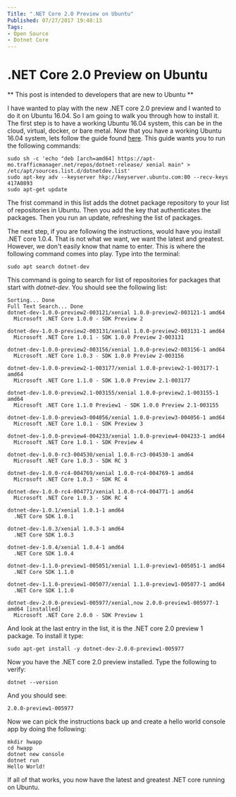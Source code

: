 ```yaml
---
Title: ".NET Core 2.0 Preview on Ubuntu"
Published: 07/27/2017 19:48:13
Tags: 
- Open Source
- Dotnet Core
---
```

# .NET Core 2.0 Preview on Ubuntu

** This post is intended to developers that are new to Ubuntu **

I have wanted to play with the new .NET core 2.0 preview and I wanted to do it on Ubuntu 16.04. So I am going to walk you through how to install it. The first step is to have a working Ubuntu 16.04 system, this can be in the cloud, virtual, docker, or bare metal. Now that you have a working Ubuntu 16.04 system, lets follow the guide found [here](https://www.microsoft.com/net/core#linuxubuntu). This guide wants you to run the following commands:

```
sudo sh -c 'echo "deb [arch=amd64] https://apt-mo.trafficmanager.net/repos/dotnet-release/ xenial main" > /etc/apt/sources.list.d/dotnetdev.list'
sudo apt-key adv --keyserver hkp://keyserver.ubuntu.com:80 --recv-keys 417A0893
sudo apt-get update
```

The frist command in this list adds the dotnet package repository to your list of repositories in Ubuntu. Then you add the key that authenticates the packages. Then you run an update, refreshing the list of packages.

The next step, if you are following the instructions, would have you install .NET core 1.0.4. That is not what we want, we want the latest and greatest. However, we don't easily know that name to enter. This is where the following command comes into play. Type into the terminal:

```
sudo apt search dotnet-dev
```

This command is going to search for list of repositories for packages that start with *dotnet-dev*. You should see the following list:

```
Sorting... Done
Full Text Search... Done
dotnet-dev-1.0.0-preview2-003121/xenial 1.0.0-preview2-003121-1 amd64
  Microsoft .NET Core 1.0.0 - SDK Preview 2

dotnet-dev-1.0.0-preview2-003131/xenial 1.0.0-preview2-003131-1 amd64
  Microsoft .NET Core 1.0.1 - SDK 1.0.0 Preview 2-003131

dotnet-dev-1.0.0-preview2-003156/xenial 1.0.0-preview2-003156-1 amd64
  Microsoft .NET Core 1.0.3 - SDK 1.0.0 Preview 2-003156

dotnet-dev-1.0.0-preview2-1-003177/xenial 1.0.0-preview2-1-003177-1 amd64
  Microsoft .NET Core 1.1.0 - SDK 1.0.0 Preview 2.1-003177

dotnet-dev-1.0.0-preview2.1-003155/xenial 1.0.0-preview2.1-003155-1 amd64
  Microsoft .NET Core 1.1.0 Preview1 - SDK 1.0.0 Preview 2.1-003155

dotnet-dev-1.0.0-preview3-004056/xenial 1.0.0-preview3-004056-1 amd64
  Microsoft .NET Core 1.0.1 - SDK Preview 3

dotnet-dev-1.0.0-preview4-004233/xenial 1.0.0-preview4-004233-1 amd64
  Microsoft .NET Core 1.0.1 - SDK Preview 4

dotnet-dev-1.0.0-rc3-004530/xenial 1.0.0-rc3-004530-1 amd64
  Microsoft .NET Core 1.0.3 - SDK RC 3

dotnet-dev-1.0.0-rc4-004769/xenial 1.0.0-rc4-004769-1 amd64
  Microsoft .NET Core 1.0.3 - SDK RC 4

dotnet-dev-1.0.0-rc4-004771/xenial 1.0.0-rc4-004771-1 amd64
  Microsoft .NET Core 1.0.3 - SDK RC 4

dotnet-dev-1.0.1/xenial 1.0.1-1 amd64
  .NET Core SDK 1.0.1

dotnet-dev-1.0.3/xenial 1.0.3-1 amd64
  .NET Core SDK 1.0.3

dotnet-dev-1.0.4/xenial 1.0.4-1 amd64
  .NET Core SDK 1.0.4

dotnet-dev-1.1.0-preview1-005051/xenial 1.1.0-preview1-005051-1 amd64
  .NET Core SDK 1.1.0

dotnet-dev-1.1.0-preview1-005077/xenial 1.1.0-preview1-005077-1 amd64
  .NET Core SDK 1.1.0

dotnet-dev-2.0.0-preview1-005977/xenial,now 2.0.0-preview1-005977-1 amd64 [installed]
  Microsoft .NET Core 2.0.0 - SDK Preview 1
```

And look at the last entry in the list, it is the .NET core 2.0 preview 1 package. To install it type:

```
sudo apt-get install -y dotnet-dev-2.0.0-preview1-005977
```

Now you have the .NET core 2.0 preview installed.  Type the following to verify:

```
dotnet --version
```

And you should see:

```
2.0.0-preview1-005977
```

Now we can pick the instructions back up and create a hello world console app by doing the following:

```
mkdir hwapp
cd hwapp
dotnet new console
dotnet run
Hello World!
```

If all of that works, you now have the latest and greatest .NET core running on Ubuntu.